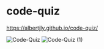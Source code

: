 # code-quiz

https://albertjly.github.io/code-quiz/

![Code-Quiz](https://user-images.githubusercontent.com/69495353/110568952-aef5d500-8108-11eb-9a33-3ee6c13cf74c.png)
![Code-Quiz (1)](https://user-images.githubusercontent.com/69495353/110568988-b917d380-8108-11eb-8333-a78baf015619.png)

